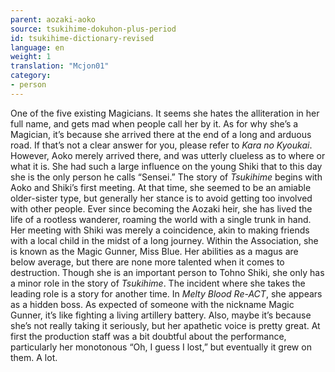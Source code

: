 ```yaml
---
parent: aozaki-aoko
source: tsukihime-dokuhon-plus-period
id: tsukihime-dictionary-revised
language: en
weight: 1
translation: "Mcjon01"
category:
- person
---
```


One of the five existing Magicians. It seems she hates the alliteration in her full name, and gets mad when people call her by it.
As for why she’s a Magician, it’s because she arrived there at the end of a long and arduous road. If that’s not a clear answer for you, please refer to *Kara no Kyoukai*. However, Aoko merely arrived there, and was utterly clueless as to where or what it is.
She had such a large influence on the young Shiki that to this day she is the only person he calls “Sensei.”
The story of *Tsukihime* begins with Aoko and Shiki’s first meeting. At that time, she seemed to be an amiable older-sister type, but generally her stance is to avoid getting too involved with other people.
Ever since becoming the Aozaki heir, she has lived the life of a rootless wanderer, roaming the world with a single trunk in hand. Her meeting with Shiki was merely a coincidence, akin to making friends with a local child in the midst of a long journey.
Within the Association, she is known as the Magic Gunner, Miss Blue. Her abilities as a magus are below average, but there are none more talented when it comes to destruction.
Though she is an important person to Tohno Shiki, she only has a minor role in the story of *Tsukihime*. The incident where she takes the leading role is a story for another time.
In *Melty Blood Re-ACT*, she appears as a hidden boss. As expected of someone with the nickname Magic Gunner, it’s like fighting a living artillery battery. Also, maybe it’s because she’s not really taking it seriously, but her apathetic voice is pretty great. At first the production staff was a bit doubtful about the performance, particularly her monotonous “Oh, I guess I lost,” but eventually it grew on them. A lot.
